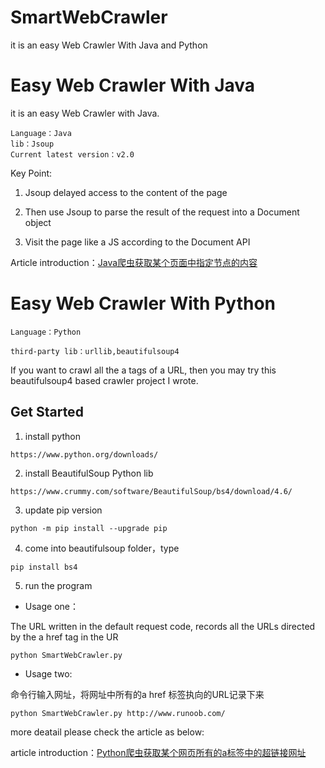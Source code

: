 # SmartWebCrawler

it is an easy Web Crawler With Java and Python

# Easy Web Crawler With Java

it is an easy Web Crawler with Java.

```
Language：Java
lib：Jsoup
Current latest version：v2.0
```
Key Point:

1. Jsoup delayed access to the content of the page

2. Then use Jsoup to parse the result of the request into a Document object

3. Visit the page like a JS according to the Document API

Article introduction：[Java爬虫获取某个页面中指定节点的内容](https://blog.csdn.net/hadues/article/details/88983055)

# Easy Web Crawler With Python

```
Language：Python

third-party lib：urllib,beautifulsoup4
```

If you want to crawl all the a tags of a URL, then you may try this beautifulsoup4 based crawler project I wrote.

## Get Started

1. install python 
```
https://www.python.org/downloads/
```
2. install BeautifulSoup Python lib
```
https://www.crummy.com/software/BeautifulSoup/bs4/download/4.6/
```
3. update pip version
```
python -m pip install --upgrade pip 
```
4. come into beautifulsoup folder，type 
```
pip install bs4
```
5. run the program

- Usage one：

The URL written in the default request code, records all the URLs directed by the a href tag in the UR

```
python SmartWebCrawler.py 
```
- Usage two:

命令行输入网址，将网址中所有的a href 标签执向的URL记录下来

```
python SmartWebCrawler.py http://www.runoob.com/
```

more deatail please check the article as below:

article introduction：[Python爬虫获取某个网页所有的a标签中的超链接网址](https://blog.csdn.net/hadues/article/details/88981686)

